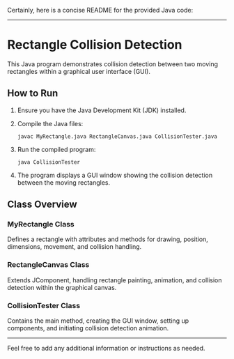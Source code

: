 Certainly, here is a concise README for the provided Java code:

---

# Rectangle Collision Detection

This Java program demonstrates collision detection between two moving rectangles within a graphical user interface (GUI).

## How to Run

1. Ensure you have the Java Development Kit (JDK) installed.
2. Compile the Java files:

    ```
    javac MyRectangle.java RectangleCanvas.java CollisionTester.java
    ```

3. Run the compiled program:

    ```
    java CollisionTester
    ```

4. The program displays a GUI window showing the collision detection between the moving rectangles.

## Class Overview

### MyRectangle Class

Defines a rectangle with attributes and methods for drawing, position, dimensions, movement, and collision handling.

### RectangleCanvas Class

Extends JComponent, handling rectangle painting, animation, and collision detection within the graphical canvas.

### CollisionTester Class

Contains the main method, creating the GUI window, setting up components, and initiating collision detection animation.

---

Feel free to add any additional information or instructions as needed.
